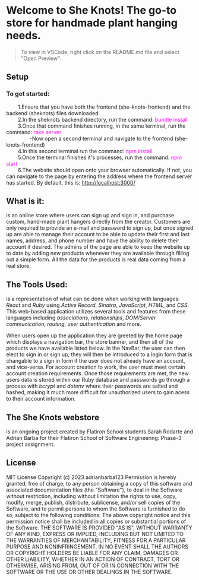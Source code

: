 # Welcome to She Knots! The go-to store for handmade plant hanging needs.

> To view in VSCode, right click on the README.md file and select "Open Preview".

## Setup

### To get started:

&nbsp;&nbsp;&nbsp;&nbsp;&nbsp;&nbsp;&nbsp;&nbsp;1.Ensure that you have both the frontend (she-knots-frontend) and the backend (sheknots) files downloaded<br>
&nbsp;&nbsp;&nbsp;&nbsp;&nbsp;&nbsp;&nbsp;&nbsp;2.In the sheknots backend directory, run the command: <span style="color:#FF00FF">bundle install</span><br>
&nbsp;&nbsp;&nbsp;&nbsp;&nbsp;&nbsp;&nbsp;&nbsp;3.Once that command finishes running, in the same terminal, run the command: <span style="color:#FF00FF">rake server</span><br>
&nbsp;&nbsp;&nbsp;&nbsp;&nbsp;&nbsp;&nbsp;&nbsp;&nbsp;&nbsp;&nbsp;&nbsp;&nbsp;&nbsp;&nbsp;&nbsp;-Now open a second terminal and navigate to the frontend (she-knots-frontend)<br>
&nbsp;&nbsp;&nbsp;&nbsp;&nbsp;&nbsp;&nbsp;&nbsp;4.In this second terminal run the command: <span style="color:#FF00FF">npm install</span><br>
&nbsp;&nbsp;&nbsp;&nbsp;&nbsp;&nbsp;&nbsp;&nbsp;5.Once the terminal finishes it's processes, run the command: <span style="color:#FF00FF">npm start</span><br>
&nbsp;&nbsp;&nbsp;&nbsp;&nbsp;&nbsp;&nbsp;&nbsp;6.The website should open onto your browser automatically. If not, you can navigate to the page by entering the address where the frontend server has started. By default, this is: [http://localhost:3000/](http://localhost:3000/)<br>

## What is it:

is an online store where users can sign up and sign in, and purchase custom, hand-made plant hangers directly from the creator. Customers are only required to provide an e-mail and password to sign up, but once signed up are able to manage their account to be able to update their first and last names, address, and phone number and have the ability to delete their account if desired. The admins of the page are able to keep the website up to date by adding new products whenever they are available through filling out a simple form. All the data for the products is real data coming from a real store.

## The Tools Used:

is a representation of what can be done when working with languages: _React_ and _Ruby_ using _Active Record_, _Sinatra_, _JavaScript_, _HTML_, and _CSS_. This web-based application utilizes several tools and features from these languages including _associations_, _relationships_, _DOM/Server communication_, _routing_, _user authentication_ and more.

<!-- Insert GIF -->

When users open up the application they are greeted by the home page which displays a navigation bar, the store banner, and then all of the products we have available listed below. In the NavBar, the user can then elect to sign in or sign up, they will then be introduced to a login form that is changable to a sign in form if the user does not already have an account, and vice-versa. For account creation to work, the user must meet certain account creation requirements. Once those requirements are met, the new users data is stored within our Ruby database and passwords go through a process with _bcrypt_ and _dotenv_ where their passwords are salted and hashed, making it much more difficult for unauthorized users to gain acess to their account information.

## The She Knots webstore

is an ongoing project created by Flatiron School students Sarah Rodarte and Adrian Barba for their Flatiron School of Software Engineering: Phase-3 project assignment.

## License

MIT License
Copyright (c) 2023 adrianbarba123
Permission is hereby granted, free of charge, to any person obtaining a copy
of this software and associated documentation files (the "Software"), to deal
in the Software without restriction, including without limitation the rights
to use, copy, modify, merge, publish, distribute, sublicense, and/or sell
copies of the Software, and to permit persons to whom the Software is
furnished to do so, subject to the following conditions:
The above copyright notice and this permission notice shall be included in all
copies or substantial portions of the Software.
THE SOFTWARE IS PROVIDED "AS IS", WITHOUT WARRANTY OF ANY KIND, EXPRESS OR
IMPLIED, INCLUDING BUT NOT LIMITED TO THE WARRANTIES OF MERCHANTABILITY,
FITNESS FOR A PARTICULAR PURPOSE AND NONINFRINGEMENT. IN NO EVENT SHALL THE
AUTHORS OR COPYRIGHT HOLDERS BE LIABLE FOR ANY CLAIM, DAMAGES OR OTHER
LIABILITY, WHETHER IN AN ACTION OF CONTRACT, TORT OR OTHERWISE, ARISING FROM,
OUT OF OR IN CONNECTION WITH THE SOFTWARE OR THE USE OR OTHER DEALINGS IN THE
SOFTWARE.
